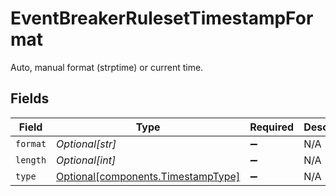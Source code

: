 # EventBreakerRulesetTimestampFormat

Auto, manual format (strptime) or current time.


## Fields

| Field                                                                      | Type                                                                       | Required                                                                   | Description                                                                |
| -------------------------------------------------------------------------- | -------------------------------------------------------------------------- | -------------------------------------------------------------------------- | -------------------------------------------------------------------------- |
| `format`                                                                   | *Optional[str]*                                                            | :heavy_minus_sign:                                                         | N/A                                                                        |
| `length`                                                                   | *Optional[int]*                                                            | :heavy_minus_sign:                                                         | N/A                                                                        |
| `type`                                                                     | [Optional[components.TimestampType]](../../models/shared/timestamptype.md) | :heavy_minus_sign:                                                         | N/A                                                                        |